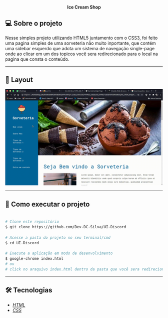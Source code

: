 <h4 align="center" width="380" height="80" font-size="25">
	Ice Cream Shop
</h4>


## 💻 Sobre o projeto

Nesse simples projeto utilizando HTML5 juntamento com o CSS3, foi feito uma pagina simples de uma sorveteria não muito inportante, que contém uma sidebar esquerdo que adota um sistema de navegação single-page onde ao clicar em um dos topicos você sera redirecionado para o local na pagina que consta o conteúdo.


---

## 🎨 Layout

![Alt Text](.github/sorveteria.gif)

---

## 🚀 Como executar o projeto

```bash

# Clone este repositório
$ git clone https://github.com/Dev-DC-Silva/UI-Discord

# Acesse a pasta do projeto no seu terminal/cmd
$ cd UI-Discord

# Execute a aplicação em modo de desenvolvimento
$ google-chrome index.html
# ou
# click no araquivo index.html dentro da pasta que você sera redirecionado para o seu navegador padrão

```

---

## 🛠 Tecnologias

- [*HTML*](https://developer.mozilla.org/pt-BR/docs/Aprender/HTML/Introducao_ao_HTML)
- [*CSS*](https://developer.mozilla.org/pt-BR/docs/Learn/CSS/First_steps)